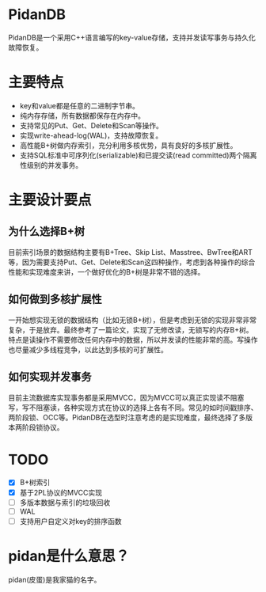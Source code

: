 # PidanDB
PidanDB是一个采用C++语言编写的key-value存储，支持并发读写事务与持久化故障恢复。


# 主要特点

* key和value都是任意的二进制字节串。
* 纯内存存储，所有数据都保存在内存中。
* 支持常见的Put、Get、Delete和Scan等操作。
* 实现write-ahead-log(WAL)，支持故障恢复。
* 高性能B+树做内存索引，充分利用多核优势，具有良好的多核扩展性。
* 支持SQL标准中可序列化(serializable)和已提交读(read committed)两个隔离性级别的并发事务。

# 主要设计要点
## 为什么选择B+树

目前索引场景的数据结构主要有B+Tree、Skip List、Masstree、BwTree和ART等，因为需要支持Put、Get、Delete和Scan这四种操作，考虑到各种操作的综合性能和实现难度来讲，一个做好优化的B+树是非常不错的选择。

## 如何做到多核扩展性
一开始想实现无锁的数据结构（比如无锁B+树），但是考虑到无锁的实现非常非常复杂，于是放弃。最终参考了一篇论文，实现了无修改读，无锁写的内存B+树。特点是读操作不需要修改任何内存中的数据，所以并发读的性能非常的高。写操作也尽量减少多线程竞争，以此达到多核的可扩展性。

## 如何实现并发事务
目前主流数据库实现事务都是采用MVCC，因为MVCC可以真正实现读不阻塞写，写不阻塞读，各种实现方式在协议的选择上各有不同。常见的如时间戳排序、两阶段锁、OCC等。PidanDB在选型时注意考虑的是实现难度，最终选择了多版本两阶段锁协议。

# TODO 

* [x] B+树索引
* [x] 基于2PL协议的MVCC实现
* [ ] 多版本数据与索引的垃圾回收
* [ ] WAL
* [ ] 支持用户自定义对key的排序函数

# pidan是什么意思？
pidan(皮蛋)是我家猫的名字。